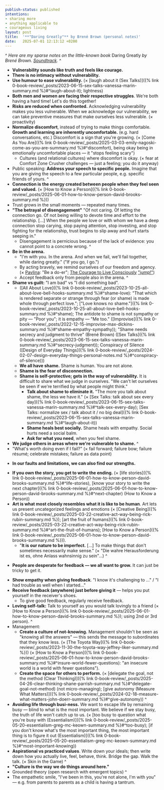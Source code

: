 ```yaml
---
publish-status: published
intentions:
- sharing more
- anything applicable to
- courageous living
layout: post
title:  '**"Daring Greatly"** by Brené Brown (personal notes)'
date:   2025-07-01 12:13:12 +0200
---
```

^
*Here are my sparse notes on the little-known book* Daring Greatly *by Brené Brown. [Soundtrack](https://open.spotify.com/playlist/3QAVkR7OQFj04mRYzwuh4E).*
^
- **Vulnerability sounds like truth and feels like courage.**
- **There is no intimacy without vulnerability.**
- **Use humour to ease vulnerability.** (× [laugh about it (Sex Talks)]({% link 0-book-review/_posts/2023-06-15-sex-talks-vanessa-marin-summary.md %}#^laugh-about-it); lightness)
- **Both men and women are facing their respective struggles**. We're both having a hard time! Let's do this together!
- **Risks are reduced when confronted.** Acknowledging vulnerability makes you less vulnerable. When we acknowledge our vulnerability, we can take preventive measures that make ourselves less vulnerable. (× proactivity)
- **Normalize discomfort**, instead of trying to make things comfortable. **Growth and learning are inherently uncomfortable.** (e.g. hard conversations, etc.) Discomfort is a sign that you're growing. (× [Come As You Are]({% link 0-book-review/_posts/2025-03-03-emily-nagoski-come-as-you-are-summary.md %}#^discomfort), being okay being in emotionally uncomfortable places — it "stops feeling scary")
	* Cultures (and relational cultures) where discomfort is okay. (× fear at Comfort Zone Crusher challenges — just a feeling; you do it anyway)
- Public speaking: **Address your speech to specific people.** Imagine that you are giving the speech to a few particular people, e.g. specific friends of yours.
^
- **Connection is the energy created between people when they feel seen and valued.** (× [How to Know a Person]({% link 0-book-review/_posts/2025-06-01-how-to-know-person-david-brooks-summary.md %}))
- Trust grows in the small moments — repeated many times.
- **"The betrayal of disengagement"** "Of not caring. Of letting the connection go. Of not being willing to devote time and effort to the relationship. \[...\] When the people we love or with whom we have a deep connection stop carying, stop paying attention, stop investing, and stop fighting for the relationship, trust begins to slip away and hurt starts seeping in."
	- Disengagement is pernicious because of the lack of evidence: you cannot point to a concrete wrong.
^
- **Be in the arena.**
	- "I'm with you. In the arena. And when we fail, we'll fail together, while daring greatly." ("If you go, I go.")
	- By acting bravely, we remind ourselves of our freedom and agency. (× [Pavlina](https://www.youtube.com/watch?v=8hFdmt9omBE): "Be a do-er"; [The Courage to Live Consciously](https://stevepavlina.com/blog/2004/10/the-courage-to-live-consciously/)  ["jump!"](https://thedolectures.com/talks/buckle-up-you-re-in-for-a-whirlwind/))
	- Accept feedback only from people also in the arena.
^
- **Shame vs guilt:** "I am bad" vs "I did something bad".
	- ([All About Love]({% link 0-book-review/_posts/2023-10-25-all-about-love-bell-hooks-summary.md %}#^shame-love): "That which is rendered separate or strange through fear (or shame) is made whole through perfect love."; ["Love knows no shame."]({% link 0-book-review/_posts/2023-10-25-all-about-love-bell-hooks-summary.md %}#^shame); The antidote to shame is not sympathy or pity — "Poor you"; it is empathy — "Me too." ([Improvise]({% link 0-book-review/_posts/2022-12-15-improvise-max-dickins-summary.md %}#^shame-empathy-sympathy)); "Shame needs secrecy and judgment to thrive" (Brené Brown) ([Sex Talks]({% link 0-book-review/_posts/2023-06-15-sex-talks-vanessa-marin-summary.md %}#^secrecy-judgment)); Conspiracy of Silence ([Design of Everyday Things]({% link 0-book-review/_posts/2024-02-07-design-everyday-things-personal-notes.md %}#^conspiracy-of-silence)))
	- **We all have shame.** Shame is human. You are not alone.
	- **Shame is the fear of disconnection.**
	- **Shame is self-protective; gets in the way of vulnerability.** It is difficult to share what we judge in ourselves. "We can't let ourselves be seen if we're terrified by what people might think."
		- **Talk about shame to eliminate it.** "The more you talk about shame, the less we have it." (× [Sex Talks: talk about sex every day]({% link 0-book-review/_posts/2023-06-15-sex-talks-vanessa-marin-summary.md %}#^talk-sex-every-day); [Sex Talks: normalize sex / talk about it / no big deal]({% link 0-book-review/_posts/2023-06-15-sex-talks-vanessa-marin-summary.md %}#^laugh-about-it))
		- **Shame heals best socially.** Shame heals with empathy. Social hurts need a social balm.
		- **Ask for what you need**, when you feel shame.
- **We judge others in areas where we're vulnerable to shame.**
^
- "What's worth doing even if I fail?" (× fail forward; failure bow; failure résumé; celebrate mistakes; failure as data point)
* **In our faults and limitations, we can also find our strengths.**
- **If you own the story, you get to write the ending.** (× [life stories]({% link 0-book-review/_posts/2025-06-01-how-to-know-person-david-brooks-summary.md %}#^life-stories), [know your story to write the next chapter]({% link 0-book-review/_posts/2025-06-01-how-to-know-person-david-brooks-summary.md %}#^next-chapter) (How to Know a Person))
- **Art is what most closely resembles what it is like to be human**. Art lets us present uncategorized feelings and emotions (× [Creative Being]({% link 0-book-review/_posts/2025-03-22-creative-act-way-being-rick-rubin-summary.md %}); [art the fruit of humans]({% link 0-book-review/_posts/2025-03-22-creative-act-way-being-rick-rubin-summary.md %}#^art-the-fruit-of-humans); [How to Know a Person]({% link 0-book-review/_posts/2025-06-01-how-to-know-person-david-brooks-summary.md %})).
	- "**It is our nature to be imperfect.** \[…\] To make things that don't sometimes necessarily make sense." (× "Die wahre Herausforderung ist es, ohne Anlass wahnsinnig zu sein"...) 
^
* **People are desperate for feedback — we all want to grow.** It can just be tricky to get it.
- **Show empathy when giving feedback**. "I know it's challenging to ..." / "I had trouble as well when I started..."
- **Receive feedback (anywhere) just before giving it** — helps you put yourself in the receiver's shoes.
	- To give good feedback, regularly receive feedback.
- **Loving self-talk:** Talk to yourself as you would talk lovingly to a friend (× [How to Know a Person]({% link 0-book-review/_posts/2025-06-01-how-to-know-person-david-brooks-summary.md %}); using 2nd or 3rd person).
^
- Management:
	- **Create a culture of not-knowing.** Management shouldn't be seen as "knowing all the answers" — this sends the message to subordinates that they know less. (× [The Toyota Way]({% link 0-book-review/_posts/2023-11-30-the-toyota-way-jeffrey-liker-summary.md %})) (× [How to Know a Person]({% link 0-book-review/_posts/2025-06-01-how-to-know-person-david-brooks-summary.md %}#^insure-world-fewer-questions): "an insecure world is a world with fewer questions").
	- **Create the space for others to perform.** (× [delegate the goal, not the method (Clear Thinking)]({% link 0-book-review/_posts/2025-04-26-clear-thinking-shane-parrish-summary.md %}#^delegate-goal-not-method) (not micro-managing); [give autonomy (Measure What Matters)]({% link 0-book-review/_posts/2024-02-18-measure-what-matters-john-doerr-summary.md %}#^give-autonomy))
^
- **Avoiding life through busi-ness.** We want to escape life by remaining busy — blind to what is the most important. We believe if we stay busy, the truth of life won't catch up to us. (× [too busy to question what you're busy with (Essentialism)]({% link 0-book-review/_posts/2025-05-20-essentialism-greg-mc-keown-summary.md %}#^too-busy); [if you don't know what's the most important thing, the most important thing is to figure it out (Essentialism)]({% link 0-book-review/_posts/2025-05-20-essentialism-greg-mc-keown-summary.md %}#^most-important-knowing))
- **Aspirational vs practiced values**. Write down your ideals; then write down how you actually live, feel, behave, think. Bridge the gap. Walk the talk. (× Skin in the Game)
^
- **"Culture is the way we do things around here."**
- Grounded theory (open research with emergent topics)
^
- The empathetic smile, "I've been in this, you're not alone, I'm with you" — e.g. from parents to parents as a child is having a tantrum.